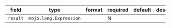 | field | type | format | required | default | description |
|---|---|---|---|---|---|
| `result` | `mojo.lang.Expression` |  | N |  |
